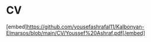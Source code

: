 # CV 
[embed]https://github.com/yousefashrafal11/Kalbonyan-Elmarsos/blob/main/CV/Youssef%20Ashraf.pdf[/embed]
